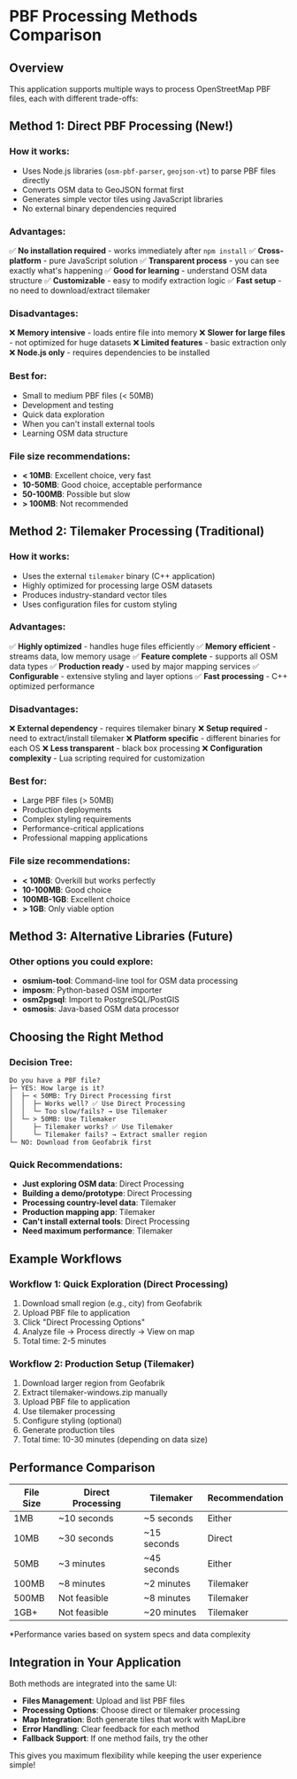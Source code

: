 # PBF Processing Methods Comparison

## Overview
This application supports multiple ways to process OpenStreetMap PBF files, each with different trade-offs:

## Method 1: Direct PBF Processing (New!)

### How it works:
- Uses Node.js libraries (`osm-pbf-parser`, `geojson-vt`) to parse PBF files directly
- Converts OSM data to GeoJSON format first
- Generates simple vector tiles using JavaScript libraries
- No external binary dependencies required

### Advantages:
✅ **No installation required** - works immediately after `npm install`
✅ **Cross-platform** - pure JavaScript solution
✅ **Transparent process** - you can see exactly what's happening
✅ **Good for learning** - understand OSM data structure
✅ **Customizable** - easy to modify extraction logic
✅ **Fast setup** - no need to download/extract tilemaker

### Disadvantages:
❌ **Memory intensive** - loads entire file into memory
❌ **Slower for large files** - not optimized for huge datasets
❌ **Limited features** - basic extraction only
❌ **Node.js only** - requires dependencies to be installed

### Best for:
- Small to medium PBF files (< 50MB)
- Development and testing
- Quick data exploration
- When you can't install external tools
- Learning OSM data structure

### File size recommendations:
- **< 10MB**: Excellent choice, very fast
- **10-50MB**: Good choice, acceptable performance
- **50-100MB**: Possible but slow
- **> 100MB**: Not recommended

## Method 2: Tilemaker Processing (Traditional)

### How it works:
- Uses the external `tilemaker` binary (C++ application)
- Highly optimized for processing large OSM datasets
- Produces industry-standard vector tiles
- Uses configuration files for custom styling

### Advantages:
✅ **Highly optimized** - handles huge files efficiently
✅ **Memory efficient** - streams data, low memory usage
✅ **Feature complete** - supports all OSM data types
✅ **Production ready** - used by major mapping services
✅ **Configurable** - extensive styling and layer options
✅ **Fast processing** - C++ optimized performance

### Disadvantages:
❌ **External dependency** - requires tilemaker binary
❌ **Setup required** - need to extract/install tilemaker
❌ **Platform specific** - different binaries for each OS
❌ **Less transparent** - black box processing
❌ **Configuration complexity** - Lua scripting required for customization

### Best for:
- Large PBF files (> 50MB)
- Production deployments
- Complex styling requirements
- Performance-critical applications
- Professional mapping applications

### File size recommendations:
- **< 10MB**: Overkill but works perfectly
- **10-100MB**: Good choice
- **100MB-1GB**: Excellent choice
- **> 1GB**: Only viable option

## Method 3: Alternative Libraries (Future)

### Other options you could explore:
- **osmium-tool**: Command-line tool for OSM data processing
- **imposm**: Python-based OSM importer
- **osm2pgsql**: Import to PostgreSQL/PostGIS
- **osmosis**: Java-based OSM data processor

## Choosing the Right Method

### Decision Tree:
```
Do you have a PBF file?
├─ YES: How large is it?
│  ├─ < 50MB: Try Direct Processing first
│  │  ├─ Works well? ✅ Use Direct Processing
│  │  └─ Too slow/fails? → Use Tilemaker
│  └─ > 50MB: Use Tilemaker
│     ├─ Tilemaker works? ✅ Use Tilemaker  
│     └─ Tilemaker fails? → Extract smaller region
└─ NO: Download from Geofabrik first
```

### Quick Recommendations:
- **Just exploring OSM data**: Direct Processing
- **Building a demo/prototype**: Direct Processing  
- **Processing country-level data**: Tilemaker
- **Production mapping app**: Tilemaker
- **Can't install external tools**: Direct Processing
- **Need maximum performance**: Tilemaker

## Example Workflows

### Workflow 1: Quick Exploration (Direct Processing)
1. Download small region (e.g., city) from Geofabrik
2. Upload PBF file to application
3. Click "Direct Processing Options"
4. Analyze file → Process directly → View on map
5. Total time: 2-5 minutes

### Workflow 2: Production Setup (Tilemaker)
1. Download larger region from Geofabrik
2. Extract tilemaker-windows.zip manually
3. Upload PBF file to application
4. Use tilemaker processing
5. Configure styling (optional)
6. Generate production tiles
7. Total time: 10-30 minutes (depending on data size)

## Performance Comparison

| File Size | Direct Processing | Tilemaker | Recommendation |
|-----------|------------------|-----------|----------------|
| 1MB       | ~10 seconds      | ~5 seconds | Either |
| 10MB      | ~30 seconds      | ~15 seconds | Direct |
| 50MB      | ~3 minutes       | ~45 seconds | Either |
| 100MB     | ~8 minutes       | ~2 minutes | Tilemaker |
| 500MB     | Not feasible     | ~8 minutes | Tilemaker |
| 1GB+      | Not feasible     | ~20 minutes | Tilemaker |

*Performance varies based on system specs and data complexity

## Integration in Your Application

Both methods are integrated into the same UI:
- **Files Management**: Upload and list PBF files
- **Processing Options**: Choose direct or tilemaker processing
- **Map Integration**: Both generate tiles that work with MapLibre
- **Error Handling**: Clear feedback for each method
- **Fallback Support**: If one method fails, try the other

This gives you maximum flexibility while keeping the user experience simple!
